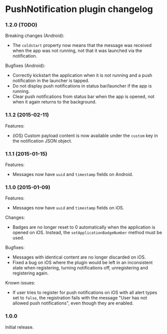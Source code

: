 # PushNotification plugin changelog

### 1.2.0 (TODO)

Breaking changes (Android):
- The `coldstart` property now means that the message was received when the app was not running, not that it was launched via the notification.

Bugfixes (Android):
- Correctly kickstart the application when it is not running and a push notification in the launcher is tapped.
- Do not display push notifications in status bar/launcher if the app is running.
- Clear push notifications from status bar when the app is opened, not when it again returns to the background.

### 1.1.2 (2015-02-11)

Features:
- (iOS) Custom payload content is now available under the `custom` key in the notification JSON object.

### 1.1.1 (2015-01-15)

Features:
- Messages now have `uuid` and `timestamp` fields on Android.

### 1.1.0 (2015-01-09)

Features:
- Messages now have `uuid` and `timestamp` fields on iOS.

Changes:
- Badges are no longer reset to 0 automatically when the application is opened on iOS. Instead, the `setApplicationBadgeNumber` method must be used.

Bugfixes:
- Messages with identical content are no longer discarded on iOS.
- Fixed a bug on iOS where the plugin would be left in an inconsistent state when registering, turning notifications off, unregistering and registering again.

Known issues:
- If user tries to register for push notifications on iOS with all alert types set to `false`, the registration fails with the message "User has not allowed push notifications", even though they are enabled.

### 1.0.0

Initial release.
